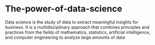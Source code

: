 # The-power-of-data-science
Data science is the study of data to extract meaningful insights for business. It is a multidisciplinary approach that combines principles and practices from the fields of mathematics, statistics, artificial intelligence, and computer engineering to analyze large amounts of data
